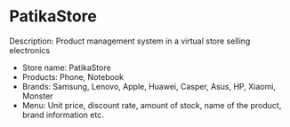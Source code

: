 # PatikaStore
Description: Product management system in a virtual store selling electronics

- Store name: PatikaStore
- Products: Phone, Notebook
- Brands: Samsung, Lenovo, Apple, Huawei, Casper, Asus, HP, Xiaomi, Monster
- Menu: Unit price, discount rate, amount of stock, name of the product, brand information etc.

